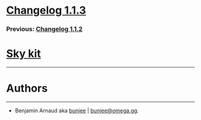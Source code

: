 # [Changelog 1.1.3](http://omega.gg/MotionBox/changes/1.1.3.html)

### Previous: [Changelog 1.1.2](1.1.2.html)

# [Sky kit](http://omega.gg/Sky)
---

# Authors
---

- Benjamin Arnaud aka [bunjee](http://bunjee.me) | <bunjee@omega.gg>.
